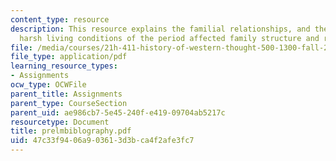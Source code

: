 ```yaml
---
content_type: resource
description: This resource explains the familial relationships, and the way that the
  harsh living conditions of the period affected family structure and relationships.
file: /media/courses/21h-411-history-of-western-thought-500-1300-fall-2004/47c33f9406a903613d3bca4f2afe3fc7_prelmbiblography.pdf
file_type: application/pdf
learning_resource_types:
- Assignments
ocw_type: OCWFile
parent_title: Assignments
parent_type: CourseSection
parent_uid: ae986cb7-5e45-240f-e419-09704ab5217c
resourcetype: Document
title: prelmbiblography.pdf
uid: 47c33f94-06a9-0361-3d3b-ca4f2afe3fc7
---
```


